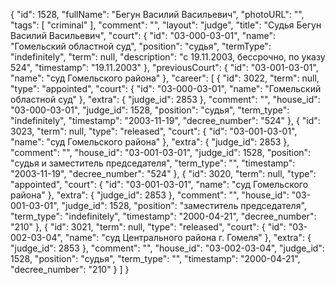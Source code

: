 {
    "id": 1528,
    "fullName": "Бегун Василий Васильевич",
    "photoURL": "",
    "tags": [
        "criminal"
    ],
    "comment": "",
    "layout": "judge",
    "title": "Судья Бегун Василий Васильевич",
    "court": {
        "id": "03-000-03-01",
        "name": "Гомельский областной суд",
        "position": "судья",
        "termType": "indefinitely",
        "term": null,
        "description": "c 19.11.2003, бессрочно, по указу 524",
        "timestamp": "19.11.2003"
    },
    "previousCourt": {
        "id": "03-001-03-01",
        "name": "суд Гомельского района"
    },
    "career": [
        {
            "id": 3022,
            "term": null,
            "type": "appointed",
            "court": {
                "id": "03-000-03-01",
                "name": "Гомельский областной суд"
            },
            "extra": {
                "judge_id": 2853
            },
            "comment": "",
            "house_id": "03-000-03-01",
            "judge_id": 1528,
            "position": "судья",
            "term_type": "indefinitely",
            "timestamp": "2003-11-19",
            "decree_number": "524"
        },
        {
            "id": 3023,
            "term": null,
            "type": "released",
            "court": {
                "id": "03-001-03-01",
                "name": "суд Гомельского района"
            },
            "extra": {
                "judge_id": 2853
            },
            "comment": "",
            "house_id": "03-001-03-01",
            "judge_id": 1528,
            "position": "судья и заместитель председателя",
            "term_type": "",
            "timestamp": "2003-11-19",
            "decree_number": "524"
        },
        {
            "id": 3020,
            "term": null,
            "type": "appointed",
            "court": {
                "id": "03-001-03-01",
                "name": "суд Гомельского района"
            },
            "extra": {
                "judge_id": 2853
            },
            "comment": "",
            "house_id": "03-001-03-01",
            "judge_id": 1528,
            "position": "заместитель председателя",
            "term_type": "indefinitely",
            "timestamp": "2000-04-21",
            "decree_number": "210"
        },
        {
            "id": 3021,
            "term": null,
            "type": "released",
            "court": {
                "id": "03-002-03-04",
                "name": "суд Центрального района г. Гомеля"
            },
            "extra": {
                "judge_id": 2853
            },
            "comment": "",
            "house_id": "03-002-03-04",
            "judge_id": 1528,
            "position": "судья",
            "term_type": "",
            "timestamp": "2000-04-21",
            "decree_number": "210"
        }
    ]
}